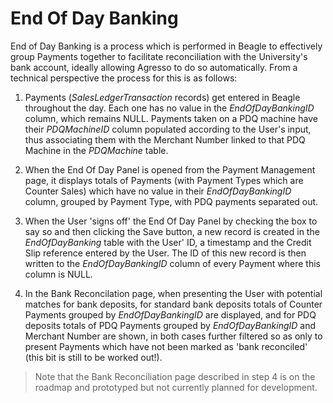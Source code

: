 # End Of Day Banking
End of Day Banking is a process which is performed in Beagle to effectively group Payments together to facilitate reconciliation with the University's bank account, ideally allowing Agresso to do so automatically. From a technical perspective the process for this is as follows:

1. Payments (*SalesLedgerTransaction* records) get entered in Beagle throughout the day. Each one has no value in the *EndOfDayBankingID* column, which remains NULL. Payments taken on a PDQ machine have their *PDQMachineID* column populated according to the User's input, thus associating them with the Merchant Number linked to that PDQ Machine in the *PDQMachine* table.

2. When the End Of Day Panel is opened from the Payment Management page, it displays totals of Payments (with Payment Types which are Counter Sales) which have no value in their *EndOfDayBankingID* column, grouped by Payment Type, with PDQ payments separated out.

3. When the User 'signs off' the End Of Day Panel by checking the box to say so and then clicking the Save button, a new record is created in the *EndOfDayBanking* table with the User' ID, a timestamp and the Credit Slip reference entered by the User. The ID of this new record is then written to the *EndOfDayBankingID* column of every Payment where this column is NULL.

4. In the Bank Reconcilation page, when presenting the User with potential matches for bank deposits, for standard bank deposits totals of Counter Payments grouped by *EndOfDayBankingID* are displayed, and for PDQ deposits totals of PDQ Payments grouped by *EndOfDayBankingID* and Merchant Number are shown, in both cases further filtered so as only to present Payments which have not been marked as 'bank reconciled' (this bit is still to be worked out!).

> Note that the Bank Reconciliation page described in step 4 is on the roadmap and prototyped but not currently planned for development.